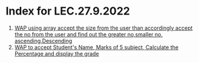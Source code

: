 # Index for LEC.27.9.2022
1. [WAP using array accept the size from the user than accordingly accept the no from the user and find out the greater no,smaller no, ascending,Descending]()
2. [WAP to accept Student's Name, Marks of 5 subject, Calculate the Percentage and display the grade]()
